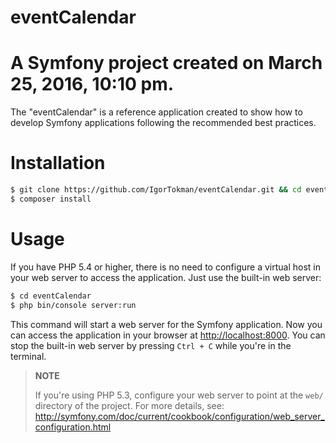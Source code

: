 # eventCalendar

A Symfony project created on March 25, 2016, 10:10 pm.
========================================================================

The "eventCalendar" is a reference application created to show how
to develop Symfony applications following the recommended best practices.

# Installation

```sh
$ git clone https://github.com/IgorTokman/eventCalendar.git && cd eventCalendar
$ composer install
```

# Usage

If you have PHP 5.4 or higher, there is no need to configure a virtual host in your web server to access the application.
Just use the built-in web server:

```sh
$ cd eventCalendar
$ php bin/console server:run
```

This command will start a web server for the Symfony application. Now you can
access the application in your browser at <http://localhost:8000>. You can
stop the built-in web server by pressing `Ctrl + C` while you're in the
terminal.

> **NOTE**
>
> If you're using PHP 5.3, configure your web server to point at the `web/`
> directory of the project. For more details, see:
> http://symfony.com/doc/current/cookbook/configuration/web_server_configuration.html